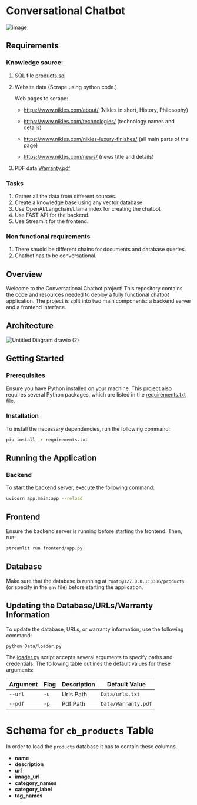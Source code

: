 # Conversational Chatbot
![image](https://github.com/darda-abu/Chatbot-nikles/assets/167751588/7b8ec20d-da54-48bf-9b1e-a6ede5d97efb)


## Requirements
### Knowledge source:
1. SQL file [products.sql](Data\products.sql)
2. Website data (Scrape using python code.) 

    Web pages to scrape:
	
    - https://www.nikles.com/about/ (Nikles in short, History, Philosophy)

	- https://www.nikles.com/technologies/ (technology names and details)

	- https://www.nikles.com/nikles-luxury-finishes/ (all main parts of the page)

	- https://www.nikles.com/news/ (news title and details)
3. PDF data [Warranty.pdf](Data\Warranty.pdf)


### Tasks
1. Gather all the data from different sources.
2. Create a knowledge base using any vector database
3. Use OpenAI/Langchain/Llama index for creating the chatbot
4. Use FAST API for the backend.
5. Use Streamlit for the frontend.


### Non functional requirements
1. There shuold be different chains for documents and database queries.
2. Chatbot has to be conversational. 

## Overview

Welcome to the Conversational Chatbot project! This repository contains the code and resources needed to deploy a fully functional chatbot application. The project is split into two main components: a backend server and a frontend interface.
 

## Architecture
![Untitled Diagram drawio (2)](https://github.com/darda-abu/Chatbot-nikles/assets/167751588/9b1d4f2e-a1a0-47ff-8213-e33d5b0a849c)

## Getting Started

### Prerequisites

Ensure you have Python installed on your machine. This project also requires several Python packages, which are listed in the [requirements.txt](requirements.txt) file.

### Installation

To install the necessary dependencies, run the following command:

```bash
pip install -r requirements.txt
```

## Running the Application

### Backend
To start the backend server, execute the following command:
```bash
uvicorn app.main:app --reload
```
## Frontend
Ensure the backend server is running before starting the frontend. Then, run:
```bash
streamlit run frontend/app.py
```
## Database
Make sure that the database is running at `root:@127.0.0.1:3306/products` (or specify in the `env` file) before starting the application.
## Updating the Database/URLs/Warranty Information
To update the database, URLs, or warranty information, use the following command:
```bash
python Data/loader.py
```
The [loader.py](Data/loader.py) script accepts several arguments to specify paths and credentials. The following table outlines the default values for these arguments:

| Argument | Flag | Description | Default Value |
|----------|------|-------------|---------------|
| `--url` | `-u` | Urls Path | `Data/urls.txt` |
| `--pdf` | `-p` | Pdf Path | `Data/Warranty.pdf` |


# Schema for `cb_products` Table

In order to load the `products` database it has to contain these columns.

- **name**
- **description**
- **url**
- **image_url**
- **category_names**
- **category_label**
- **tag_names**

